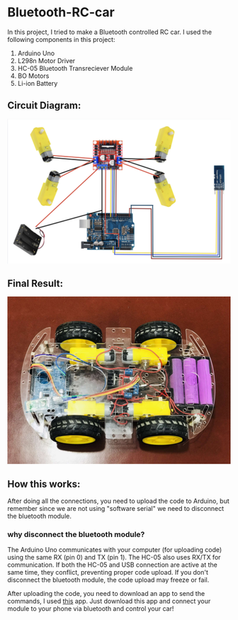 # Bluetooth-RC-car
In this project, I tried to make a Bluetooth controlled RC car. I used the following components in this project:
1. Arduino Uno
2. L298n Motor Driver
3. HC-05 Bluetooth Transreciever Module
4. BO Motors
5. Li-ion Battery

## Circuit Diagram:
![alt text](circuitdiagram.png "circuit diagram")

## Final Result:
![alt text](rccar.jpg "rc car")

## How this works:
After doing all the connections, you need to upload the code to Arduino, but remember since we are not using "software serial" we need to disconnect the bluetooth module.

### why disconnect the bluetooth module?
The Arduino Uno communicates with your computer (for uploading code) using the same RX (pin 0) and TX (pin 1). The HC-05 also uses RX/TX for communication.
If both the HC-05 and USB connection are active at the same time, they conflict, preventing proper code upload. If you don't disconnect the bluetooth module,
the code upload may freeze or fail.

After uploading the code, you need to download an app to send the commands, I used [this](https://bluetooth-rc-car.en.softonic.com/android) app. Just download this app and 
connect your module to your phone via bluetooth and control your car!
